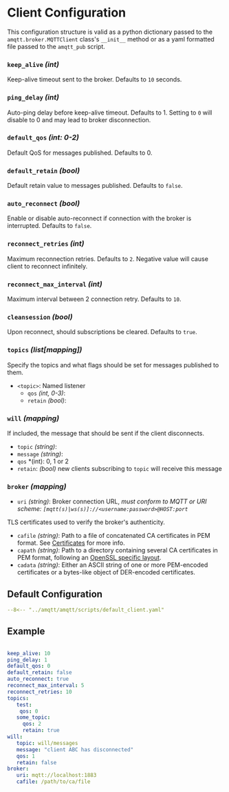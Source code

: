 # Client Configuration

This configuration structure is valid as a python dictionary passed to the `amqtt.broker.MQTTClient` class's `__init__` method or
as a yaml formatted file passed to the `amqtt_pub` script.

### `keep_alive` *(int)*

Keep-alive timeout sent to the broker. Defaults to `10` seconds.

### `ping_delay` *(int)*

Auto-ping delay before keep-alive timeout. Defaults to 1. Setting to `0` will disable to 0 and may lead to broker disconnection.

### `default_qos` *(int: 0-2)*

Default QoS for messages published. Defaults to 0.


### `default_retain` *(bool)*

Default retain value to messages published. Defaults to `false`.


### `auto_reconnect` *(bool)*

Enable or disable auto-reconnect if connection with the broker is interrupted. Defaults to `false`.

### `reconnect_retries` *(int)*
 
Maximum reconnection retries. Defaults to `2`. Negative value will cause client to reconnect infinitely.

### `reconnect_max_interval` *(int)*

Maximum interval between 2 connection retry. Defaults to `10`.

### `cleansession` *(bool)*

Upon reconnect, should subscriptions be cleared. Defaults to `true`.

### `topics` *(list[mapping])*

Specify the topics and what flags should be set for messages published to them.

- `<topic>`: Named listener
    - `qos` *(int, 0-3)*: 
    - `retain` *(bool)*: 

### `will` *(mapping)*

If included, the message that should be sent if the client disconnects.

- `topic` *(string)*:
- `message` *(string)*:
- `qos` *(int): 0, 1 or 2
- `retain`: *(bool)* new clients subscribing to `topic` will receive this message

### `broker` *(mapping)*

- `uri` *(string)*: Broker connection URL, *must conform to MQTT or URI scheme: `[mqtt(s)|ws(s)]://<username:password>@HOST:port`*

TLS certificates used to verify the broker's authenticity.

- `cafile` *(string)*:  Path to a file of concatenated CA certificates in PEM format. See [Certificates](https://docs.python.org/3/library/ssl.html#ssl-certificates) for more info.
- `capath` *(string)*:  Path to a directory containing several CA certificates in PEM format, following an [OpenSSL specific layout](https://docs.openssl.org/master/man3/SSL_CTX_load_verify_locations/).
- `cadata` *(string)*:  Either an ASCII string of one or more PEM-encoded certificates or a bytes-like object of DER-encoded certificates.




## Default Configuration

```yaml
--8<-- "../amqtt/amqtt/scripts/default_client.yaml"
```

## Example

```yaml

keep_alive: 10
ping_delay: 1
default_qos: 0
default_retain: false
auto_reconnect: true
reconnect_max_interval: 5
reconnect_retries: 10
topics:
   test:
    qos: 0
   some_topic:
     qos: 2
     retain: true
will:
   topic: will/messages
   message: "client ABC has disconnected"
   qos: 1
   retain: false
broker:
   uri: mqtt://localhost:1883
   cafile: /path/to/ca/file
```

